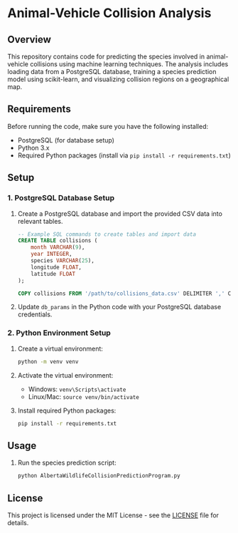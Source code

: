 # Animal-Vehicle Collision Analysis

## Overview

This repository contains code for predicting the species involved in animal-vehicle collisions using machine learning techniques. The analysis includes loading data from a PostgreSQL database, training a species prediction model using scikit-learn, and visualizing collision regions on a geographical map.

## Requirements

Before running the code, make sure you have the following installed:

- PostgreSQL (for database setup)
- Python 3.x
- Required Python packages (install via `pip install -r requirements.txt`)

## Setup

### 1. PostgreSQL Database Setup

1. Create a PostgreSQL database and import the provided CSV data into relevant tables.

    ```sql
    -- Example SQL commands to create tables and import data
    CREATE TABLE collisions (
        month VARCHAR(9),
        year INTEGER,
        species VARCHAR(25),
        longitude FLOAT,
        latitude FLOAT
    );

    COPY collisions FROM '/path/to/collisions_data.csv' DELIMITER ',' CSV HEADER;
    ```

2. Update `db_params` in the Python code with your PostgreSQL database credentials.

### 2. Python Environment Setup

1. Create a virtual environment:

    ```bash
    python -m venv venv
    ```

2. Activate the virtual environment:

    - Windows: `venv\Scripts\activate`
    - Linux/Mac: `source venv/bin/activate`

3. Install required Python packages:

    ```bash
    pip install -r requirements.txt
    ```

## Usage

1. Run the species prediction script:

    ```bash
    python AlbertaWildlifeCollisionPredictionProgram.py
    ```




## License

This project is licensed under the MIT License - see the [LICENSE](LICENSE) file for details.

